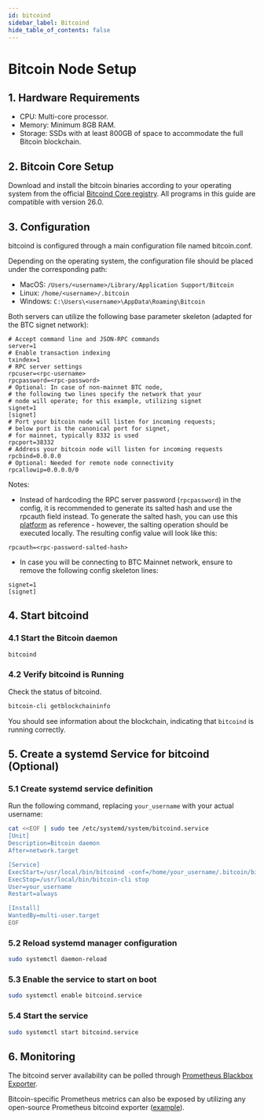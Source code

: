 ```yaml
---
id: bitcoind
sidebar_label: Bitcoind
hide_table_of_contents: false
---
```

# Bitcoin Node Setup

## 1. Hardware Requirements

- CPU: Multi-core processor.
- Memory: Minimum 8GB RAM.
- Storage: SSDs with at least 800GB of space to accommodate the full Bitcoin blockchain.

## 2. Bitcoin Core Setup

Download and install the bitcoin binaries according to your operating system
from the official
[Bitcoind Core registry](https://bitcoincore.org/bin/bitcoin-core-26.0/).
All programs in this guide are compatible with version 26.0.

## 3. Configuration

bitcoind is configured through a main configuration file named bitcoin.conf.

Depending on the operating system,
the configuration file should be placed under the corresponding path:

- MacOS: `/Users/<username>/Library/Application Support/Bitcoin`
- Linux: `/home/<username>/.bitcoin`
- Windows: `C:\Users\<username>\AppData\Roaming\Bitcoin`

Both servers can utilize the following base parameter skeleton
(adapted for the BTC signet network):

```text
# Accept command line and JSON-RPC commands
server=1
# Enable transaction indexing
txindex=1
# RPC server settings
rpcuser=<rpc-username>
rpcpassword=<rpc-password>
# Optional: In case of non-mainnet BTC node,
# the following two lines specify the network that your
# node will operate; for this example, utilizing signet
signet=1
[signet]
# Port your bitcoin node will listen for incoming requests;
# below port is the canonical port for signet,
# for mainnet, typically 8332 is used
rpcport=38332
# Address your bitcoin node will listen for incoming requests
rpcbind=0.0.0.0
# Optional: Needed for remote node connectivity
rpcallowip=0.0.0.0/0
```

Notes:

- Instead of hardcoding the RPC server password (`rpcpassword`) in the config,
it is recommended to generate its salted hash and use the rpcauth field instead.
To generate the salted hash, you can use
this [platform](https://jlopp.github.io/bitcoin-core-rpc-auth-generator/)
as reference - however, the salting operation should be executed locally.
The resulting config value will look like this:

```text
rpcauth=<rpc-password-salted-hash>
```

- In case you will be connecting to BTC Mainnet network,
ensure to remove the following config skeleton lines:

```text
signet=1
[signet]
```

## 4. Start bitcoind

### 4.1 Start the Bitcoin daemon

```bash
bitcoind
```

### 4.2 Verify bitcoind is Running

Check the status of bitcoind.

```bash
bitcoin-cli getblockchaininfo
```

You should see information about the blockchain,
indicating that `bitcoind` is running correctly.

## 5. Create a systemd Service for bitcoind (Optional)

### 5.1 Create systemd service definition

Run the following command, replacing `your_username` with your actual username:

```bash
cat <<EOF | sudo tee /etc/systemd/system/bitcoind.service
[Unit]
Description=Bitcoin daemon
After=network.target

[Service]
ExecStart=/usr/local/bin/bitcoind -conf=/home/your_username/.bitcoin/bitcoin.conf
ExecStop=/usr/local/bin/bitcoin-cli stop
User=your_username
Restart=always

[Install]
WantedBy=multi-user.target
EOF
```

### 5.2 Reload systemd manager configuration

```bash
sudo systemctl daemon-reload
```

### 5.3 Enable the service to start on boot

```bash
sudo systemctl enable bitcoind.service
```

### 5.4 Start the service

```bash
sudo systemctl start bitcoind.service
```

## 6. Monitoring

The bitcoind server availability can be polled through
[Prometheus Blackbox Exporter](https://github.com/prometheus/blackbox_exporter).

Bitcoin-specific Prometheus metrics can also be exposed
by utilizing any open-source Prometheus bitcoind exporter
([example](https://github.com/jvstein/bitcoin-prometheus-exporter?tab=readme-ov-file)).
